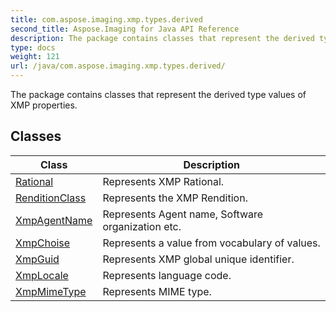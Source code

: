 ```yaml
---
title: com.aspose.imaging.xmp.types.derived
second_title: Aspose.Imaging for Java API Reference
description: The package contains classes that represent the derived type values of XMP properties.
type: docs
weight: 121
url: /java/com.aspose.imaging.xmp.types.derived/
---
```


The package contains classes that represent the derived type values of XMP properties.


## Classes

| Class | Description |
| --- | --- |
| [Rational](../com.aspose.imaging.xmp.types.derived/rational) | Represents XMP Rational. |
| [RenditionClass](../com.aspose.imaging.xmp.types.derived/renditionclass) | Represents the XMP Rendition. |
| [XmpAgentName](../com.aspose.imaging.xmp.types.derived/xmpagentname) | Represents Agent name, Software organization etc. |
| [XmpChoise<T>](../com.aspose.imaging.xmp.types.derived/xmpchoise) | Represents a value from vocabulary of values. |
| [XmpGuid](../com.aspose.imaging.xmp.types.derived/xmpguid) | Represents XMP global unique identifier. |
| [XmpLocale](../com.aspose.imaging.xmp.types.derived/xmplocale) | Represents language code. |
| [XmpMimeType](../com.aspose.imaging.xmp.types.derived/xmpmimetype) | Represents MIME type. |
